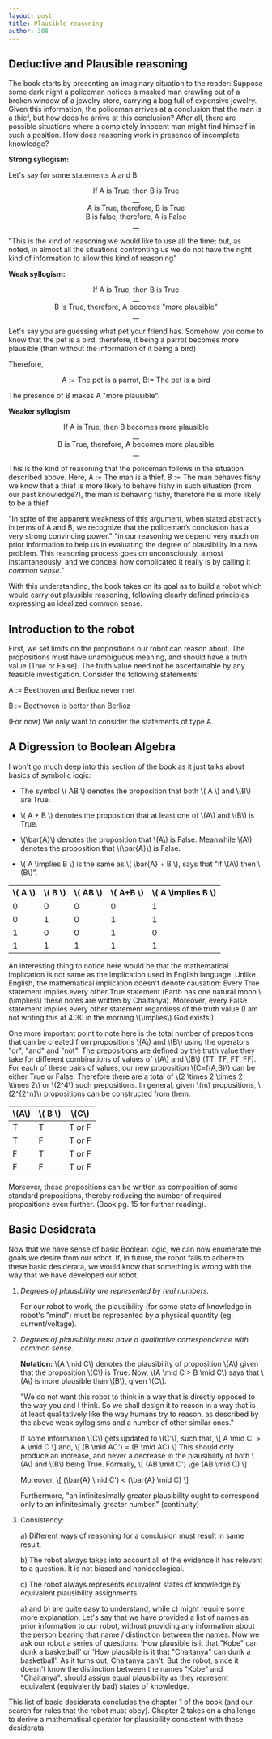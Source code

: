 ```yaml
---
layout: post
title: Plausible reasoning
author: 308
---
```


## Deductive and Plausible reasoning

The book starts by presenting an imaginary situation to the reader: Suppose some dark night a policeman notices a masked man crawling out of a broken window of a jewelry store, carrying a bag full of expensive jewelry. Given this information, the policeman arrives at a conclusion that the man is a thief, but how does he arrive at this conclusion? After all, there are possible situations where a completely innocent man might find himself in such a position. How does reasoning work in presence of incomplete knowledge?

**Strong syllogism:**

Let's say for some statements A and B:

<center>
    If A is True, then B is True
</center>

<center>
    __
</center>
<center>
    A is True, therefore, B is True
</center>
<center>
    B is false, therefore, A is False
</center>
<center>
    __
</center>


"This is the kind of reasoning we would like to use all the time; but, as noted, in almost all the situations confronting us we do not have the right kind of information to allow this kind of reasoning"

**Weak syllogism:**
<center>
    If A is True, then B is True
</center>

<center>
    __
</center>
<center>
    B is True, therefore, A becomes "more plausible"
</center>
<center>
    __
</center>

Let's say you are guessing what pet your friend has. Somehow, you come to know that the pet is a bird, therefore, it being a parrot becomes more plausible (than without the information of it being a bird)

Therefore,

<center>
    A := The pet is a parrot, B:= The pet is a bird 
</center>

The presence of B makes A "more plausible".

**Weaker syllogism**
<center>
    If A is True, then B becomes more plausible
</center>

<center>
    __
</center>
<center>
    B is True, therefore, A becomes more plausible
</center>
<center>
    __
</center>

This is the kind of reasoning that the policeman follows in the situation described above. Here, A := The man is a thief, B := The man behaves fishy. we know that a thief is more likely to behave fishy in such situation (from our past knowledge?), the man is behaving fishy, therefore he is more likely to be a thief.

"In spite of the apparent weakness of this argument, when stated abstractly in terms of A and B, we recognize that the policeman’s conclusion has a very strong convincing power." "in our reasoning we depend very much on prior information to help us in evaluating the degree of plausibility in a new problem. This reasoning process goes on unconsciously, almost instantaneously, and we conceal how complicated it really is by calling it *common sense*."

With this understanding, the book takes on its goal as to build a robot which would carry out plausible reasoning, following clearly defined principles expressing an idealized common sense.

## Introduction to the robot

First, we set limits on the propositions our robot can reason about. The propositions must have unambiguous meaning, and should have a truth value (True or False). The truth value need not be ascertainable by any feasible investigation. Consider the following statements:

A := Beethoven and Berlioz never met

B := Beethoven is better than Berlioz

(For now) We only want to consider the statements of type A.

## A Digression to Boolean Algebra 

I won't go much deep into this section of the book as it just talks about basics of symbolic logic:

- The symbol \\( AB \\) denotes the proposition that both \\( A \\) and \\(B\\) are True.

- \\( A + B \\) denotes the proposition that at least one of \\(A\\) and \\(B\\) is True.

- \\(\bar{A}\\) denotes the proposition that \\(A\\) is False. Meanwhile \\(A\\) denotes the proposition that \\(\bar{A}\\) is False.

- \\( A \implies B \\) is the same as \\( \bar{A} + B \\), says that "if \\(A\\) then \\(B\\)".

| \\( A \\) | \\( B \\) | \\( AB \\) | \\( A+B \\) | \\( A \implies B \\) |
|-----------|-----------|------------|-------------|----------------------|
| 0         | 0         | 0          | 0           | 1                    |
| 0         | 1         | 0          | 1           | 1                    |
| 1         | 0         | 0          | 1           | 0                    |
| 1         | 1         | 1          | 1           | 1                    |

An interesting thing to notice here would be that the mathematical implication is not same as the implication used in English language. Unlike English, the mathematical implication doesn't denote causation: Every True statement implies every other True statement (Earth has one natural moon \\(\implies\\) these notes are written by Chaitanya). Moreover, every False statement implies every other statement regardless of the truth value (I am not writing this at 4:30 in the morning \\(\implies\\) God exists!).

One more important point to note here is the total number of prepositions that can be created from propositions \\(A\\) and \\(B\\) using the operators "or", "and" and "not". The prepositions are defined by the truth value they take for different combinations of values of \\(A\\) and \\(B\\) (TT, TF, FT, FF). For each of these pairs of values, our new proposition \\(C=f(A,B)\\) can be either True or False. Therefore there are a total of \\(2 \times 2 \times 2 \times 2\\) or \\(2^4\\) such prepositions. In general, given \\(n\\) propositions, \\(2^{2^n}\\) propositions can be constructed from them.

| \\(A\\) | \\( B \\) | \\(C\\) |
|---------|-----------|---------|
| T       | T         | T or F  |
| T       | F         | T or F  |
| F       | T         | T or F  |
| F       | F         | T or F  |

Moreover, these propositions can be written as composition of some standard propositions, thereby reducing the number of required propositions even further. (Book pg. 15 for further reading).

## Basic Desiderata

Now that we have sense of basic Boolean logic, we can now enumerate the goals we desire from our robot. If, in future, the robot fails to adhere to these basic desiderata, we would know that something is wrong with the way that we have developed our robot.

1. *Degrees of plausibility are represented by real numbers.*
    
    For our robot to work, the plausibility (for some state of knowledge in robot's "mind") must be represented by a physical quantity (eg. current/voltage).
    
2. *Degrees of plausibility must have a qualitative correspondence with common sense.*

    **Notation:** \\(A \mid C\\) denotes the plausibility of proposition \\(A\\) given that the proposition \\(C\\) is True. Now, \\(A \mid C > B \mid C\\) says that \\(A\\) is more plausible than \\(B\\), given \\(C\\). 

    "We do not want this robot to think in a way that is directly opposed to the way you and I think. So we shall design it to reason in a way that is at least qualitatively like the way humans try to reason, as described by the above weak syllogisms and a number of other similar ones."
    
    If some information \\(C\\) gets updated to \\(C'\\), such that,
    \\[
        A \mid C' > A \mid C
    \\]
    and,
    \\[
        (B \mid AC') = (B \mid AC)
    \\]
    This should only produce an increase, and never a decrease in the plausibility of both \\(A\\) and \\(B\\) being True. Formally,
    \\[
        (AB \mid C') \ge (AB \mid C)
    \\]

    Moreover,
    \\[
        (\bar{A} \mid C') < (\bar{A} \mid C)
    \\]
    
    Furthermore, "an infinitesimally greater plausibility ought to correspond only to an infinitesimally greater number." (continuity)

3. Consistency:
    
    a) Different ways of reasoning for a conclusion must result in same result.

    b) The robot always takes into account all of the evidence it has relevant to a question. It is not biased and nonideological.
    
    c) The robot always represents equivalent states of knowledge by equivalent plausibility assignments.
    
    a) and b) are quite easy to understand, while c) might require some more explanation. Let's say that we have provided a list of names as prior information to our robot, without providing any information about the person bearing that name / distinction between the names. Now we ask our robot a series of questions: 'How plausible is it that "Kobe" can dunk a basketball' or 'How plausible is it that "Chaitanya" can dunk a basketball'. As it turns out, Chaitanya can't. But the robot, since it doesn't know the distinction between the names "Kobe" and "Chaitanya", should assign equal plausibility as they represent equivalent (equivalently bad) states of knowledge.
    

This list of basic desiderata concludes the chapter 1 of the book (and our search for rules that the robot must obey). Chapter 2 takes on a challenge to derive a mathematical operator for plausibility consistent with these desiderata. 